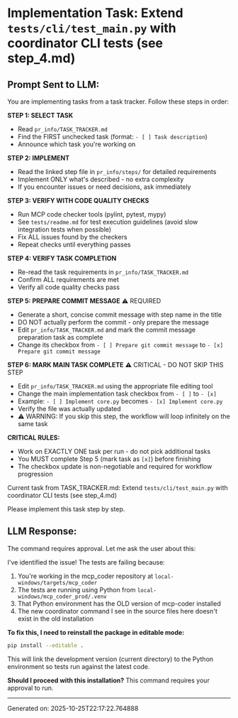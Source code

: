 # Implementation Task: Extend `tests/cli/test_main.py` with coordinator CLI tests (see step_4.md)

## Prompt Sent to LLM:
You are implementing tasks from a task tracker. Follow these steps in order:

**STEP 1: SELECT TASK**
- Read `pr_info/TASK_TRACKER.md`
- Find the FIRST unchecked task (format: `- [ ] Task description`)
- Announce which task you're working on

**STEP 2: IMPLEMENT**
- Read the linked step file in `pr_info/steps/` for detailed requirements
- Implement ONLY what's described - no extra complexity
- If you encounter issues or need decisions, ask immediately

**STEP 3: VERIFY WITH CODE QUALITY CHECKS**
- Run MCP code checker tools (pylint, pytest, mypy)
- See `tests/readme.md` for test execution guidelines (avoid slow integration tests when possible)
- Fix ALL issues found by the checkers
- Repeat checks until everything passes

**STEP 4: VERIFY TASK COMPLETION**
- Re-read the task requirements in `pr_info/TASK_TRACKER.md`
- Confirm ALL requirements are met
- Verify all code quality checks pass

**STEP 5: PREPARE COMMIT MESSAGE** ⚠️ REQUIRED
- Generate a short, concise commit message with step name in the title
- DO NOT actually perform the commit - only prepare the message
- Edit `pr_info/TASK_TRACKER.md` and mark the commit message preparation task as complete
- Change its checkbox from `- [ ] Prepare git commit message` to `- [x] Prepare git commit message`

**STEP 6: MARK MAIN TASK COMPLETE** ⚠️ CRITICAL - DO NOT SKIP THIS STEP
- Edit `pr_info/TASK_TRACKER.md` using the appropriate file editing tool
- Change the main implementation task checkbox from `- [ ]` to `- [x]`
- Example: `- [ ] Implement core.py` becomes `- [x] Implement core.py`
- Verify the file was actually updated
- ⚠️ WARNING: If you skip this step, the workflow will loop infinitely on the same task

**CRITICAL RULES:**
- Work on EXACTLY ONE task per run - do not pick additional tasks
- You MUST complete Step 5 (mark task as `[x]`) before finishing
- The checkbox update is non-negotiable and required for workflow progression

Current task from TASK_TRACKER.md: Extend `tests/cli/test_main.py` with coordinator CLI tests (see step_4.md)

Please implement this task step by step.

## LLM Response:
The command requires approval. Let me ask the user about this:

I've identified the issue! The tests are failing because:

1. You're working in the mcp_coder repository at `local-windows/targets/mcp_coder`
2. The tests are running using Python from `local-windows/mcp_coder_prod/.venv`
3. That Python environment has the OLD version of mcp-coder installed
4. The new coordinator command I see in the source files here doesn't exist in the old installation

**To fix this, I need to reinstall the package in editable mode:**

```bash
pip install --editable .
```

This will link the development version (current directory) to the Python environment so tests run against the latest code.

**Should I proceed with this installation?** This command requires your approval to run.

---
Generated on: 2025-10-25T22:17:22.764888
